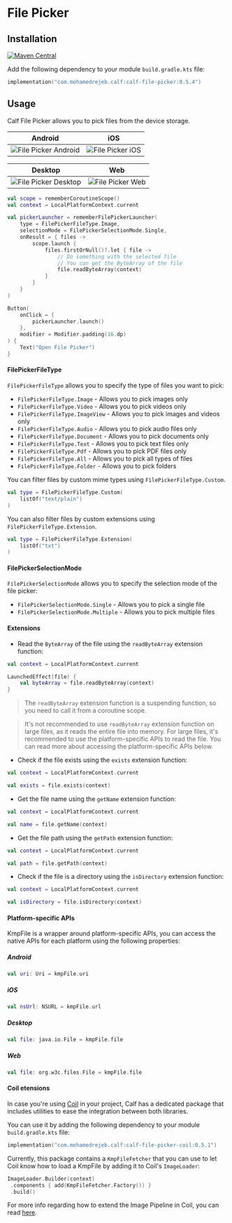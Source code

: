 # File Picker

## Installation

[![Maven Central](https://img.shields.io/maven-central/v/com.mohamedrejeb.calf/calf-file-picker)](https://search.maven.org/search?q=g:%22com.mohamedrejeb.calf%22%20AND%20a:%calf-file-picker%22)

Add the following dependency to your module `build.gradle.kts` file:

```kotlin
implementation("com.mohamedrejeb.calf:calf-file-picker:0.5.4")
```

## Usage

Calf File Picker allows you to pick files from the device storage.


| Android                                                       | iOS                                                   |
|---------------------------------------------------------------|-------------------------------------------------------|
| ![File Picker Android](images/AdaptiveFilePicker-android.png) | ![File Picker iOS](images/AdaptiveFilePicker-ios.png) |

| Desktop                                                       | Web                                                   |
|---------------------------------------------------------------|-------------------------------------------------------|
| ![File Picker Desktop](images/AdaptiveFilePicker-desktop.png) | ![File Picker Web](images/AdaptiveFilePicker-web.png) |

```kotlin
val scope = rememberCoroutineScope()
val context = LocalPlatformContext.current

val pickerLauncher = rememberFilePickerLauncher(
    type = FilePickerFileType.Image,
    selectionMode = FilePickerSelectionMode.Single,
    onResult = { files ->
        scope.launch {
            files.firstOrNull()?.let { file ->
                // Do something with the selected file
                // You can get the ByteArray of the file
                file.readByteArray(context)
            }
        }
    }
)

Button(
    onClick = {
        pickerLauncher.launch()
    },
    modifier = Modifier.padding(16.dp)
) {
    Text("Open File Picker")
}
```

#### FilePickerFileType

`FilePickerFileType` allows you to specify the type of files you want to pick:

* `FilePickerFileType.Image` - Allows you to pick images only
* `FilePickerFileType.Video` - Allows you to pick videos only
* `FilePickerFileType.ImageView` - Allows you to pick images and videos only
* `FilePickerFileType.Audio` - Allows you to pick audio files only
* `FilePickerFileType.Document` - Allows you to pick documents only
* `FilePickerFileType.Text` - Allows you to pick text files only
* `FilePickerFileType.Pdf` - Allows you to pick PDF files only
* `FilePickerFileType.All` - Allows you to pick all types of files
* `FilePickerFileType.Folder` - Allows you to pick folders

You can filter files by custom mime types using `FilePickerFileType.Custom`.

```kotlin
val type = FilePickerFileType.Custom(
    listOf("text/plain")
)
```

You can also filter files by custom extensions using `FilePickerFileType.Extension`.

```kotlin
val type = FilePickerFileType.Extension(
    listOf("txt")
)
```

#### FilePickerSelectionMode

`FilePickerSelectionMode` allows you to specify the selection mode of the file picker:

* `FilePickerSelectionMode.Single` - Allows you to pick a single file
* `FilePickerSelectionMode.Multiple` - Allows you to pick multiple files

#### Extensions

* Read the `ByteArray` of the file using the `readByteArray` extension function:

```kotlin
val context = LocalPlatformContext.current

LaunchedEffect(file) {
    val byteArray = file.readByteArray(context)
}
```

> The `readByteArray` extension function is a suspending function, so you need to call it from a coroutine scope.

> It's not recommended to use `readByteArray` extension function on large files, as it reads the entire file into memory.
> For large files, it's recommended to use the platform-specific APIs to read the file.
> You can read more about accessing the platform-specific APIs below.

* Check if the file exists using the `exists` extension function:

```kotlin
val context = LocalPlatformContext.current

val exists = file.exists(context)
```

* Get the file name using the `getName` extension function:

```kotlin
val context = LocalPlatformContext.current

val name = file.getName(context)
```

* Get the file path using the `getPath` extension function:

```kotlin
val context = LocalPlatformContext.current

val path = file.getPath(context)
```

* Check if the file is a directory using the `isDirectory` extension function:

```kotlin
val context = LocalPlatformContext.current

val isDirectory = file.isDirectory(context)
```

#### Platform-specific APIs

KmpFile is a wrapper around platform-specific APIs,
you can access the native APIs for each platform using the following properties:

##### Android
```kotlin
val uri: Uri = kmpFile.uri
```

##### iOS
```kotlin
val nsUrl: NSURL = kmpFile.url
```

##### Desktop
```kotlin
val file: java.io.File = kmpFile.file
```

##### Web
```kotlin
val file: org.w3c.files.File = kmpFile.file
```

#### Coil etensions

In case you're using [Coil](https://github.com/coil-kt/coil) in your project, Calf has a dedicated package that includes utilities to ease the integration between both libraries.

You can use it by adding the following dependency to your module `build.gradle.kts` file:

```kotlin  
implementation("com.mohamedrejeb.calf:calf-file-picker-coil:0.5.1")  
```  

Currently, this package contains a `KmpFileFetcher` that you can use to let Coil know how to load a KmpFile by adding it to Coil's  `ImageLoader`:

```kotlin  
ImageLoader.Builder(context)  
 .components { add(KmpFileFetcher.Factory()) }
 .build()  
```  

For more info regarding how to extend the Image Pipeline in Coil, you can read [here](https://coil-kt.github.io/coil/image_pipeline/).